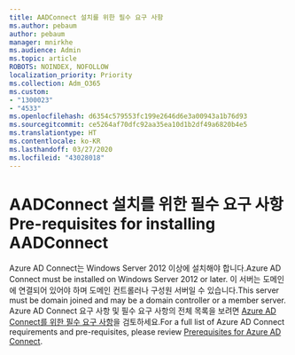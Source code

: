 ```yaml
---
title: AADConnect 설치를 위한 필수 요구 사항
ms.author: pebaum
author: pebaum
manager: mnirkhe
ms.audience: Admin
ms.topic: article
ROBOTS: NOINDEX, NOFOLLOW
localization_priority: Priority
ms.collection: Adm_O365
ms.custom:
- "1300023"
- "4533"
ms.openlocfilehash: d6354c579553fc199e2646d6e3a00943a1b76d93
ms.sourcegitcommit: ce5264af70dfc92aa35ea10d1b2df49a6820b4e5
ms.translationtype: HT
ms.contentlocale: ko-KR
ms.lasthandoff: 03/27/2020
ms.locfileid: "43028018"
---
```

# <a name="pre-requisites-for-installing-aadconnect"></a><span data-ttu-id="088d7-102">AADConnect 설치를 위한 필수 요구 사항</span><span class="sxs-lookup"><span data-stu-id="088d7-102">Pre-requisites for installing AADConnect</span></span>

<span data-ttu-id="088d7-103">Azure AD Connect는 Windows Server 2012 이상에 설치해야 합니다.</span><span class="sxs-lookup"><span data-stu-id="088d7-103">Azure AD Connect must be installed on Windows Server 2012 or later.</span></span> <span data-ttu-id="088d7-104">이 서버는 도메인에 연결되어 있어야 하며 도메인 컨트롤러나 구성원 서버일 수 있습니다.</span><span class="sxs-lookup"><span data-stu-id="088d7-104">This server must be domain joined and may be a domain controller or a member server.</span></span>  <span data-ttu-id="088d7-105">Azure AD Connect 요구 사항 및 필수 요구 사항의 전체 목록을 보려면 [Azure AD Connect를 위한 필수 요구 사항](https://docs.microsoft.com/azure/active-directory/hybrid/how-to-connect-install-prerequisites)을 검토하세요.</span><span class="sxs-lookup"><span data-stu-id="088d7-105">For a full list of Azure AD Connect requirements and pre-requisites, please review [Prerequisites for Azure AD Connect](https://docs.microsoft.com/azure/active-directory/hybrid/how-to-connect-install-prerequisites).</span></span>
